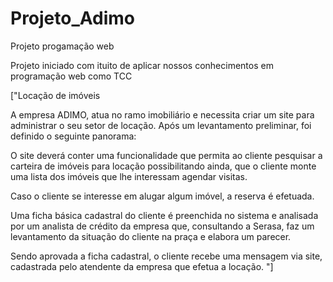 # Projeto_Adimo
Projeto progamação web

Projeto iniciado com ituito de aplicar nossos conhecimentos em programação web como TCC

["Locação de imóveis

A empresa ADIMO, atua no ramo imobiliário e necessita criar um site para administrar o seu setor de locação. Após um levantamento preliminar, foi definido o seguinte panorama:

O site deverá conter uma funcionalidade que permita ao cliente pesquisar a carteira de
imóveis para locação possibilitando ainda, que o cliente monte uma lista dos imóveis que lhe
interessam agendar visitas.

Caso o cliente se interesse em alugar algum imóvel, a reserva é efetuada.

Uma ficha básica cadastral do cliente é preenchida no sistema e analisada por um analista de
crédito da empresa que, consultando a Serasa, faz um levantamento da situação do cliente na
praça e elabora um parecer.

Sendo aprovada a ficha cadastral, o cliente recebe uma mensagem via site, cadastrada pelo atendente da empresa que efetua a locação. "]
